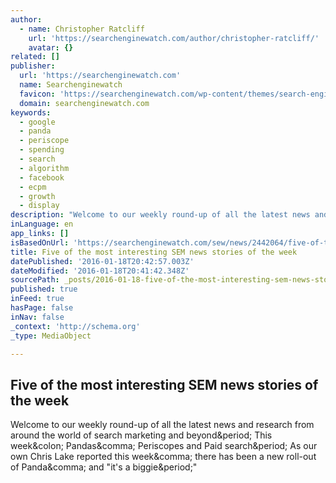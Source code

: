 ```yaml
---
author:
  - name: Christopher Ratcliff
    url: 'https://searchenginewatch.com/author/christopher-ratcliff/'
    avatar: {}
related: []
publisher:
  url: 'https://searchenginewatch.com'
  name: Searchenginewatch
  favicon: 'https://searchenginewatch.com/wp-content/themes/search-engine-watch/img/favicon.ico?v=1'
  domain: searchenginewatch.com
keywords:
  - google
  - panda
  - periscope
  - spending
  - search
  - algorithm
  - facebook
  - ecpm
  - growth
  - display
description: "Welcome to our weekly round-up of all the latest news and research from around the world of search marketing and beyond. This week: Pandas, Periscopes and Paid search. As our own Chris Lake reported this week, there has been a new roll-out of Panda, and \"it's a biggie.\""
inLanguage: en
app_links: []
isBasedOnUrl: 'https://searchenginewatch.com/sew/news/2442064/five-of-the-most-interesting-sem-news-stories-of-the-week'
title: Five of the most interesting SEM news stories of the week
datePublished: '2016-01-18T20:42:57.003Z'
dateModified: '2016-01-18T20:41:42.348Z'
sourcePath: _posts/2016-01-18-five-of-the-most-interesting-sem-news-stories-of-the-week.md
published: true
inFeed: true
hasPage: false
inNav: false
_context: 'http://schema.org'
_type: MediaObject

---
```

<article style=""><h1>Five of the most interesting SEM news stories of the week</h1><p>Welcome to our weekly round-up of all the latest news and research from around the world of search marketing and beyond&amp;period; This week&amp;colon; Pandas&amp;comma; Periscopes and Paid search&amp;period; As our own Chris Lake reported this week&amp;comma; there has been a new roll-out of Panda&amp;comma; and "it's a biggie&amp;period;"</p></article>